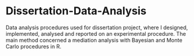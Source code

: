 # Dissertation-Data-Analysis
Data analysis procedures used for dissertation project, where I designed, implemented, analysed and reported on an experimental procedure. The main method concerned a mediation analysis with Bayesian and Monte Carlo procedures in R.
